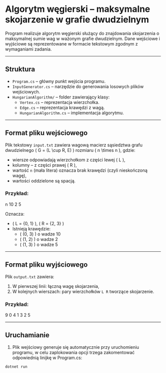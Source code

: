 # Algorytm węgierski – maksymalne skojarzenie w grafie dwudzielnym

Program realizuje algorytm węgierski służący do znajdowania skojarzenia o maksymalnej sumie wag w ważonym grafie dwudzielnym. Dane wejściowe i wyjściowe są reprezentowane w formacie tekstowym zgodnym z wymaganiami zadania.

---

## Struktura

- `Program.cs` – główny punkt wejścia programu.
- `InputGenerator.cs` – narzędzie do generowania losowych plików wejściowych.
- `HungarianAlgorithm/` – folder zawierający klasy:
  - `Vertex.cs` – reprezentacja wierzchołka.
  - `Edge.cs` – reprezentacja krawędzi z wagą.
  - `HungarianAlgorithm.cs` – implementacja algorytmu.

---

## Format pliku wejściowego

Plik tekstowy `input.txt` zawiera wagową macierz sąsiedztwa grafu dwudzielnego \( G = (L \cup R, E) \) rozmiaru \( n \times n \), gdzie:

- wiersze odpowiadają wierzchołkom z części lewej \( L \),
- kolumny – z części prawej \( R \),
- wartość `n` (mała litera) oznacza brak krawędzi (czyli nieskończoną wagę),
- wartości oddzielone są spacją.

### Przykład:

n 10
2 5


Oznacza:
- \( L = \{0, 1\} \), \( R = \{2, 3\} \)
- Istnieją krawędzie:
  - \( (0, 3) \) o wadze 10
  - \( (1, 2) \) o wadze 2
  - \( (1, 3) \) o wadze 5

---

## Format pliku wyjściowego

Plik `output.txt` zawiera:

1. W pierwszej linii: łączną wagę skojarzenia,
2. W kolejnych wierszach: pary wierzchołków `L R` tworzące skojarzenie.

### Przykład:

9
0 4
1 3
2 5


---

## Uruchamianie

1. Plik wejściowy generuje się automatycznie przy uruchomieniu programu, w celu zaplokowania opcji trzega zakomentować odpowiednią linijkę w Program.cs:

```bash
dotnet run
```
